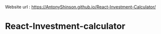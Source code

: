 Website url  :  https://AntonyShinson.github.io/React-Investment-Calculator/
 
  # React-Investment-calculator
